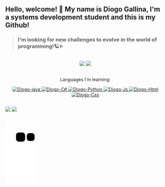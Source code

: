 ## Hello, welcome! 👋 My name is Diogo Gallina, I'm a systems development student and this is my Github!

>### I'm looking for new challenges to evolve in the world of programming!🪐⭐

##

<div align="center">
         <img height="180em" src="https://github-readme-stats.vercel.app/api?username=Diogo-gallina&show_icons=true&theme=radical"/>
         <a href="https://github.com/Diogo-gallina">
        <img height="180em" src="https://github-readme-stats.vercel.app/api/top-langs/?username=Diogo-gallina&layout=compact&langs_count=7&theme=radical"/>
</div>

<div align="center" ><br/>
    <p>
    <a>Languages ​​I'm learning:</a>
    </p>
    <a href="https://github.com/Diogo-gallina">
        <img height="40px" width="50px" alt="Diogo-java" src="https://cdn.jsdelivr.net/gh/devicons/devicon/icons/java/java-original.svg" />
        <img  height="40px" width="50px" alt="Diogo-C#" src="https://cdn.jsdelivr.net/gh/devicons/devicon/icons/csharp/csharp-original.svg" />
        <img height="40px" width="50px" alt="Diogo-Python" src="https://cdn.jsdelivr.net/gh/devicons/devicon/icons/python/python-original.svg" />
        <img  height="40px" width="50px" alt="Diogo-Js" src="https://cdn.jsdelivr.net/gh/devicons/devicon/icons/javascript/javascript-original.svg"/>
         <img  height="40px" width="50px" alt="Diogo-Html" src="https://cdn.jsdelivr.net/gh/devicons/devicon/icons/html5/html5-original.svg"/>
         <img  height="40px" width="50px" alt="Diogo-Css" src="https://cdn.jsdelivr.net/gh/devicons/devicon/icons/css3/css3-original.svg"/>
    </a>
</div>

## 

<div>
    <a href="https://www.linkedin.com/in/diogo-gallina-204862231/" target="_blank"><img src="https://img.shields.io/badge/-LinkedIn-%230077B5?style=for-the-badge&logo=linkedin&logoColor=white" target="_blank"></a> 
    <a href = "mailto:diogogallina20@gmail.com"><img src="https://img.shields.io/badge/Gmail-D14836?style=for-the-badge&logo=gmail&logoColor=white" target="_blank"></a>
</div>

##

![snake gif](https://github.com/Diogo-gallina/Diogo-gallina/blob/output/github-contribution-grid-snake.svg)


<!--
**Diogo-gallina/Diogo-gallina** is a ✨ _special_ ✨ repository because its `README.md` (this file) appears on your GitHub profile.

Here are some ideas to get you started:

- 🔭 I’m currently working on ...
- 🌱 I’m currently learning ...
- 👯 I’m looking to collaborate on ...
- 🤔 I’m looking for help with ...
- 💬 Ask me about ...
- 📫 How to reach me: ...
- 😄 Pronouns: ...
- ⚡ Fun fact: ...
-->
